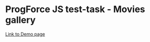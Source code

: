 # ProgForce JS test-task - Movies gallery

[Link to Demo page](https://vladgalafm.github.io/Vladyslav_Halushkin_19.02.21/)
